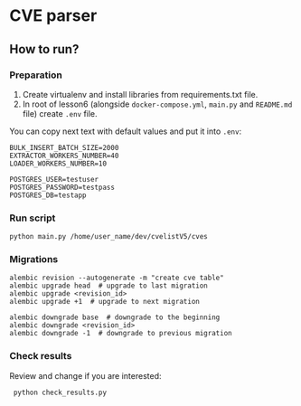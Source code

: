 # CVE parser

## How to run?

### Preparation
1. Create virtualenv and install libraries from requirements.txt file.
2. In root of lesson6 (alongside `docker-compose.yml`, `main.py` and `README.md` file) create `.env` file.

You can copy next text with default values and put it into `.env`:
```
BULK_INSERT_BATCH_SIZE=2000
EXTRACTOR_WORKERS_NUMBER=40
LOADER_WORKERS_NUMBER=10

POSTGRES_USER=testuser
POSTGRES_PASSWORD=testpass
POSTGRES_DB=testapp
```

### Run script
```shell
python main.py /home/user_name/dev/cvelistV5/cves
```

### Migrations
```shell
alembic revision --autogenerate -m "create cve table"
alembic upgrade head  # upgrade to last migration
alembic upgrade <revision_id>
alembic upgrade +1  # upgrade to next migration

alembic downgrade base  # downgrade to the beginning
alembic downgrade <revision_id>
alembic downgrade -1  # downgrade to previous migration
```

### Check results
Review and change if you are interested:
```shell
 python check_results.py
```